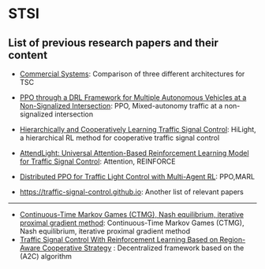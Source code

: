 # STSI

## List of previous research papers and their content 
- [Commercial Systems](https://arxiv.org/pdf/2104.10455.pdf): Comparison of three different architectures for TSC
    
- [PPO through a DRL Framework for Multiple Autonomous Vehicles at a Non-Signalized Intersection](https://www.mdpi.com/2076-3417/10/16/5722/pdf): PPO, Mixed-autonomy traffic at a non-signalized intersection
    
- [Hierarchically and Cooperatively Learning Traffic Signal Control](https://z0ngqing.github.io/paper/aaai-bingyu21.pdf): HiLight, a hierarchical RL method for cooperative traffic signal control

- [AttendLight: Universal Attention-Based
Reinforcement Learning Model for Traffic Signal
Control](https://proceedings.neurips.cc/paper/2020/file/29e48b79ae6fc68e9b6480b677453586-Paper.pdf): Attention, REINFORCE


- [Distributed PPO for Traffic Light Control with Multi-Agent RL](https://github.com/maxbren/Multi-Agent-Distributed-PPO-Traffc-light-control): PPO,MARL
- https://traffic-signal-control.github.io: Another list of relevant papers
    
---

- [Continuous-Time Markov Games (CTMG), Nash equilibrium, iterative proximal gradient method](https://www.sciencedirect.com/science/article/abs/pii/S0952197619303239?via%3Dihub): Continuous-Time Markov Games (CTMG), Nash equilibrium, iterative proximal gradient method
- [Traffic Signal Control With Reinforcement Learning Based on Region-Aware Cooperative Strategy](https://ieeexplore.ieee.org/document/9374829) : Decentralized framework based on the (A2C) algorithm
